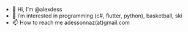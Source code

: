 - 👋 Hi, I’m @alexdess
- 👀 I’m interested in programming (c#, flutter, python), basketball, ski
- 📫 How to reach me adessonnaz(at)gmail.com

<!---
alexdess/alexdess is a ✨ special ✨ repository because its `README.md` (this file) appears on your GitHub profile.
You can click the Preview link to take a look at your changes.
--->
